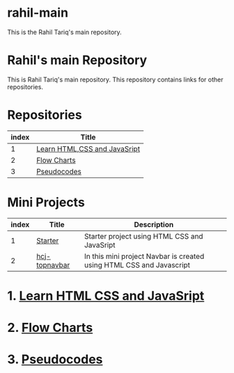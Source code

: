 # rahil-main
This is the Rahil Tariq's main repository.

# Rahil's main Repository

This is Rahil Tariq's main repository. This repository contains links for other repositories.

# Repositories

| index | Title |
| -------|-------|
| 1 | [Learn HTML,CSS and JavaSript](#Learn-HTML-CSS-JavaScript) |
| 2 | [Flow Charts](#Flow-Charts) |
| 3 | [Pseudocodes](#Pseudocodes) |

# Mini Projects

| index | Title |Description|
| -------|-------|-------|
| 1 | [Starter](https://github.com/rahiltariq07/starter.git) |Starter project using HTML CSS and JavaSript|
| 2 | [hcj-topnavbar](https://github.com/rahiltariq07/hcj-topnavbar.git) |In this mini project Navbar  is created using HTML CSS and Javascript|

# 1. [Learn HTML CSS and JavaSript](https://github.com/rahiltariq07/learn-html-css-javascript.git)

# 2. [Flow Charts](https://github.com/rahiltariq07/FlowCharts.git)

# 3. [Pseudocodes](https://github.com/rahiltariq07/Pseudocodes.git)
